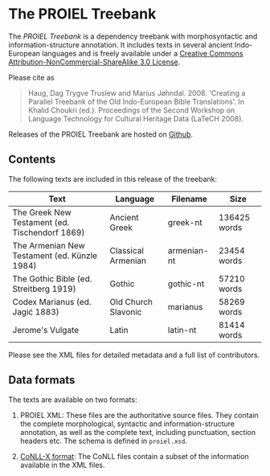 The PROIEL Treebank
===================

The _PROIEL Treebank_ is a dependency treebank with morphosyntactic and
information-structure annotation. It includes texts in several ancient
Indo-European languages and is freely available under a [Creative Commons
Attribution-NonCommercial-ShareAlike 3.0 License](
http://creativecommons.org/licenses/by-nc-sa/3.0/us/).

Please cite as

> Haug, Dag Trygve Truslew and Marius Jøhndal. 2008. 'Creating a Parallel
> Treebank of the Old Indo-European Bible Translations'. In Khalid Choukri
> (ed.). Proceedings of the Second Workshop on Language Technology for
> Cultural Heritage Data (LaTeCH 2008).

Releases of the PROIEL Treebank are hosted on
[Github](https://github.com/proiel/proiel-treebank).

Contents
--------

The following texts are included in this release of the treebank:

  Text                                           | Language            | Filename    | Size
  ----                                           | --------            | --------    | ----
  The Greek New Testament (ed. Tischendorf 1869) | Ancient Greek       | greek-nt    | 136425 words
  The Armenian New Testament (ed. Künzle 1984)   | Classical Armenian  | armenian-nt | 23454 words
  The Gothic Bible (ed. Streitberg 1919)         | Gothic              | gothic-nt   | 57210 words
  Codex Marianus (ed. Jagić 1883)                | Old Church Slavonic | marianus    | 58269 words
  Jerome's Vulgate                               | Latin               | latin-nt    | 81414 words

Please see the XML files for detailed metadata and a full list of contributors.

Data formats
------------

The texts are available on two formats:

1. PROIEL XML: These files are the authoritative source files. They contain the
   complete morphological, syntactic and information-structure annotation, as well as
   the complete text, including punctuation, section headers etc. The schema is
   defined in `proiel.xsd`.

2. [CoNLL-X format](http://nextens.uvt.nl/depparse-wiki/DataFormat): The CoNLL
   files contain a subset of the information available in the XML files.
